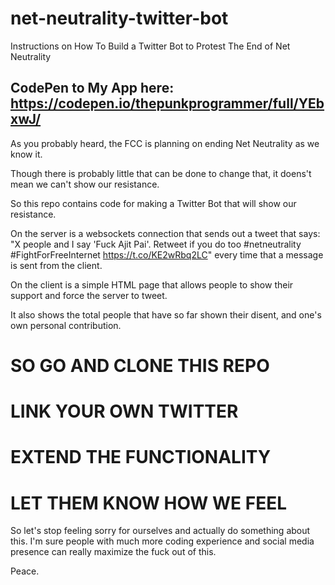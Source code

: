 # net-neutrality-twitter-bot
Instructions on How To Build a Twitter Bot to Protest The End of Net Neutrality

## CodePen to My App here: https://codepen.io/thepunkprogrammer/full/YEbxwJ/

As you probably heard, the FCC is planning on ending Net Neutrality as we know it. 

Though there is probably little that can be done to change that, it doens't mean we can't show our resistance.

So this repo contains code for making a Twitter Bot that will show our resistance.

On the server is a websockets connection that sends out a tweet that says: 
"X people and I say 'Fuck Ajit Pai'. Retweet if you do too #netneutrality #FightForFreeInternet https://t.co/KE2wRbq2LC"
every time that a message is sent from the client.

On the client is a simple HTML page that allows people to show their support and force the server to tweet.

It also shows the total people that have so far shown their disent, and one's own personal contribution.

# SO GO AND CLONE THIS REPO 
# LINK YOUR OWN TWITTER
# EXTEND THE FUNCTIONALITY
# LET THEM KNOW HOW WE FEEL

So let's stop feeling sorry for ourselves and actually do something about this.
I'm sure people with much more coding experience and social media presence can really maximize the fuck out of this.

Peace.

